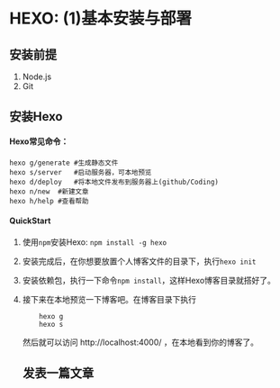 # HEXO: (1)基本安装与部署

## 安装前提
1. Node.js
2. Git

## 安装Hexo
#### Hexo常见命令：
	hexo g/generate	#生成静态文件  
	hexo s/server	#启动服务器，可本地预览
	hexo d/deploy	#将本地文件发布到服务器上(github/Coding)
	hexo n/new	#新建文章
	hexo h/help	#查看帮助

#### QuickStart
1. 使用`npm`安装Hexo: `npm install -g hexo`
2. 安装完成后，在你想要放置个人博客文件的目录下，执行`hexo init`
3. 安装依赖包，执行一下命令`npm install`，这样Hexo博客目录就搭好了。
4. 接下来在本地预览一下博客吧。在博客目录下执行
	```
		hexo g
		hexo s
	```
	然后就可以访问 http://localhost:4000/ ，在本地看到你的博客了。

	## 发表一篇文章
